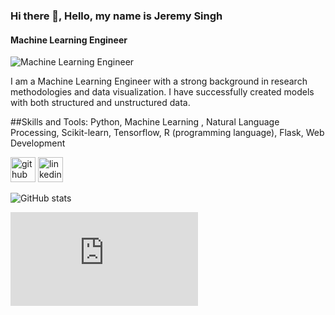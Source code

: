 ### Hi there 👋, Hello, my name is Jeremy Singh
#### Machine Learning Engineer
![Machine Learning Engineer]([https://www.microsoft.com/en-us/research/uploads/prod/2019/12/Theme_navy_ML-NLS-A_12_2019_1920x720-1920x720.jpg](https://github.com/Jeremys11/JeremySingh/blob/main/banner%20machine%20learning.jpg))

I am a Machine Learning Engineer with a strong background in research methodologies and data visualization. I have successfully created models with both structured and unstructured data.

##Skills and Tools: 
Python, Machine Learning , Natural Language Processing, Scikit-learn, Tensorflow, R (programming language), Flask, Web Development



[<img src='https://cdn.jsdelivr.net/npm/simple-icons@3.0.1/icons/github.svg' alt='github' height='40'>](https://github.com/Jeremys11)  [<img src='https://cdn.jsdelivr.net/npm/simple-icons@3.0.1/icons/linkedin.svg' alt='linkedin' height='40'>](https://www.linkedin.com/in/https://www.linkedin.com/in/jeremysingh116//)  

![GitHub stats](https://github-readme-stats.vercel.app/api?username=Jeremys11&show_icons=true)  

![Text](https://github.com/Jeremys11/Slang-and-Jargon-Analysis/edit/master/README.md)
